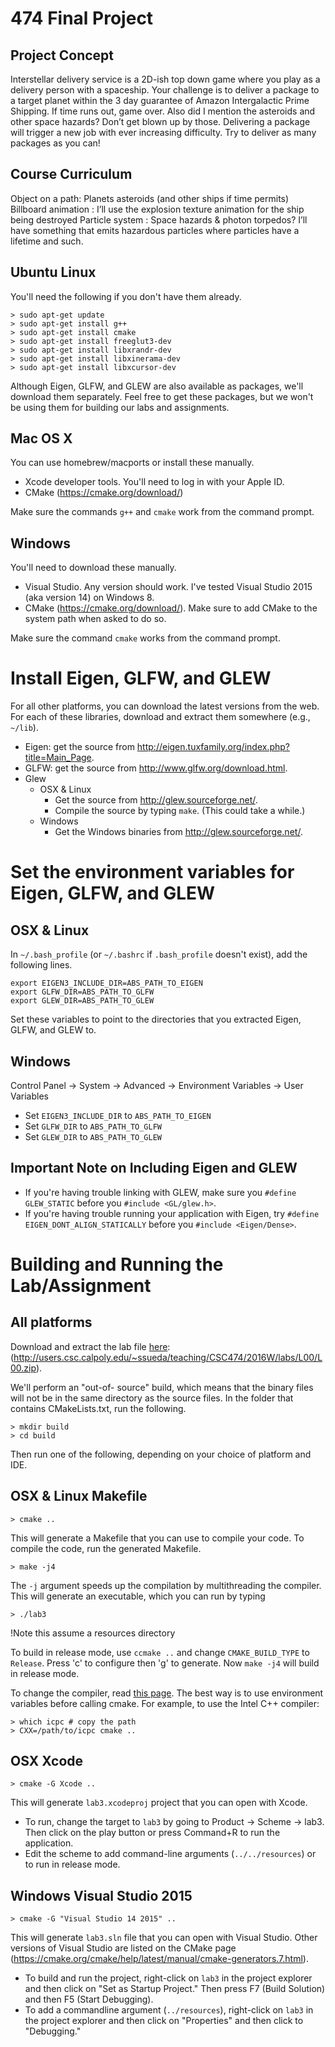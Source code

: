 # 474 Final Project

## Project Concept

Interstellar delivery service is a 2D-ish top down game where you play as a delivery person with a spaceship. Your challenge is to deliver a package to a target planet within the 3 day guarantee of Amazon Intergalactic Prime Shipping. If time runs out, game over. Also did I mention the asteroids and other space hazards? Don’t get blown up by those. Delivering a package will trigger a new job with ever increasing difficulty. Try to deliver as many packages as you can!

## Course Curriculum

Object on a path: Planets asteroids (and other ships if time permits)
Billboard animation : I’ll use the explosion texture animation for the ship being destroyed
Particle system : Space hazards & photon torpedos? I’ll have something that emits hazardous particles where particles have a lifetime and such.

## Ubuntu Linux

You'll need the following if you don't have them already.

    > sudo apt-get update
    > sudo apt-get install g++
    > sudo apt-get install cmake
    > sudo apt-get install freeglut3-dev
    > sudo apt-get install libxrandr-dev
    > sudo apt-get install libxinerama-dev
    > sudo apt-get install libxcursor-dev

Although Eigen, GLFW, and GLEW are also available as packages, we'll download
them separately. Feel free to get these packages, but we won't be using them
for building our labs and assignments.

## Mac OS X

You can use homebrew/macports or install these manually.

- Xcode developer tools. You'll need to log in with your Apple ID.
- CMake (<https://cmake.org/download/>)

Make sure the commands `g++` and `cmake` work from the command prompt.

## Windows

You'll need to download these manually.

- Visual Studio. Any version should work. I've tested Visual Studio 2015
  (aka version 14) on Windows 8.
- CMake (<https://cmake.org/download/>). Make sure to add CMake to the system
  path when asked to do so.

Make sure the command `cmake` works from the command prompt.

# **Install Eigen, GLFW, and GLEW**

For all other platforms, you can download the latest versions from the web.
For each of these libraries, download and extract them somewhere (e.g.,
`~/lib`).

- Eigen: get the source from <http://eigen.tuxfamily.org/index.php?title=Main_Page>.
- GLFW: get the source from <http://www.glfw.org/download.html>.
- Glew
  - OSX & Linux
    - Get the source from <http://glew.sourceforge.net/>.
    - Compile the source by typing `make`. (This could take a while.)
  - Windows
    - Get the Windows binaries from <http://glew.sourceforge.net/>.

# **Set the environment variables for Eigen, GLFW, and GLEW**

## OSX & Linux

In `~/.bash_profile` (or `~/.bashrc` if `.bash_profile` doesn't exist), add the
following lines.

    export EIGEN3_INCLUDE_DIR=ABS_PATH_TO_EIGEN
    export GLFW_DIR=ABS_PATH_TO_GLFW
    export GLEW_DIR=ABS_PATH_TO_GLEW

Set these variables to point to the directories that you extracted Eigen,
GLFW, and GLEW to.

## Windows

Control Panel -> System -> Advanced -> Environment Variables -> User Variables

- Set `EIGEN3_INCLUDE_DIR` to `ABS_PATH_TO_EIGEN`
- Set `GLFW_DIR` to `ABS_PATH_TO_GLFW`
- Set `GLEW_DIR` to `ABS_PATH_TO_GLEW`

## Important Note on Including Eigen and GLEW

- If you're having trouble linking with GLEW, make sure you `#define GLEW_STATIC` before you `#include <GL/glew.h>`.
- If you're having trouble running your application with Eigen, try `#define EIGEN_DONT_ALIGN_STATICALLY` before you `#include <Eigen/Dense>`.

# **Building and Running the Lab/Assignment**

## All platforms

Download and extract the lab file [here](/L00.zip):
(<http://users.csc.calpoly.edu/~ssueda/teaching/CSC474/2016W/labs/L00/L00.zip>).

We'll perform an "out-of- source" build, which means that the binary files
will not be in the same directory as the source files. In the folder that
contains CMakeLists.txt, run the following.

    > mkdir build
    > cd build

Then run one of the following, depending on your choice of platform and IDE.

## OSX & Linux Makefile

    > cmake ..

This will generate a Makefile that you can use to compile your code. To
compile the code, run the generated Makefile.

    > make -j4

The `-j` argument speeds up the compilation by multithreading the compiler.
This will generate an executable, which you can run by typing

    > ./lab3

!Note this assume a resources directory

To build in release mode, use `ccmake ..` and change `CMAKE_BUILD_TYPE` to
`Release`. Press 'c' to configure then 'g' to generate. Now `make -j4` will
build in release mode.

To change the compiler, read [this
page](http://cmake.org/Wiki/CMake_FAQ#How_do_I_use_a_different_compiler.3F).
The best way is to use environment variables before calling cmake. For
example, to use the Intel C++ compiler:

    > which icpc # copy the path
    > CXX=/path/to/icpc cmake ..

## OSX Xcode

    > cmake -G Xcode ..

This will generate `lab3.xcodeproj` project that you can open with Xcode.

- To run, change the target to `lab3` by going to Product -> Scheme -> lab3.
  Then click on the play button or press Command+R to run the application.
- Edit the scheme to add command-line arguments (`../../resources`) or to run
  in release mode.

## Windows Visual Studio 2015

    > cmake -G "Visual Studio 14 2015" ..

This will generate `lab3.sln` file that you can open with Visual Studio.
Other versions of Visual Studio are listed on the CMake page
(<https://cmake.org/cmake/help/latest/manual/cmake-generators.7.html>).

- To build and run the project, right-click on `lab3` in the project explorer
  and then click on "Set as Startup Project." Then press F7 (Build Solution)
  and then F5 (Start Debugging).
- To add a commandline argument (`../resources`), right-click on `lab3` in
  the project explorer and then click on "Properties" and then click to
  "Debugging."
